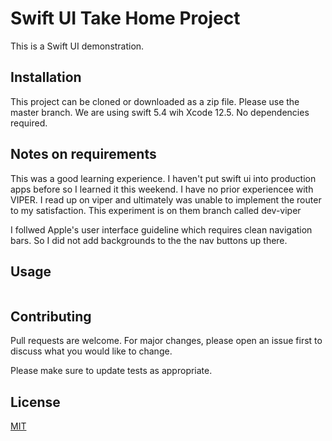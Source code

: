 
# Swift UI Take Home Project

This is a Swift UI demonstration.

## Installation

This project can be cloned or downloaded as a zip file. Please use the master branch.
We are using swift 5.4 wih Xcode 12.5. No dependencies required. 

## Notes on requirements

This was a good learning experience. I haven't put swift ui into production apps before so I learned it this weekend. I have no prior experiencee with VIPER. I read up on viper and ultimately was unable to implement the router to my satisfaction. This experiment is on them branch called dev-viper

I follwed Apple's user interface guideline which requires clean navigation bars. So I did not add backgrounds to the the nav buttons up there. 


## Usage

```Just 3 screens including Page 1, Page 2 and a logout modal.
```

## Contributing
Pull requests are welcome. For major changes, please open an issue first to discuss what you would like to change.

Please make sure to update tests as appropriate.

## License
[MIT](https://choosealicense.com/licenses/mit/)
